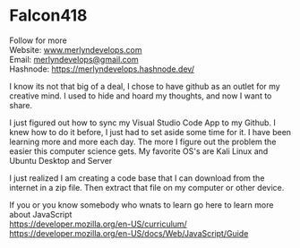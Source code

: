 # Falcon418
Follow for more<br>
Website: www.merlyndevelops.com<br>
Email: merlyndevelops@gmail.com<br>
Hashnode: https://merlyndevelops.hashnode.dev/<br>

I know its not that big of a deal, I chose to have github as an outlet for my creative mind.   I used to hide and hoard my thoughts, and now I want to share.

I just figured out how to sync my Visual Studio Code App to my Github.  I knew how to do it before, I just had to set aside some time for it.  I have been learning more and more each day.  The more I figure out the problem the easier this computer science gets.
My favorite OS's are Kali Linux and Ubuntu Desktop and Server

I just realized I am creating a code base that I can download from the internet in a zip file.
Then extract that file on my computer or other device.

If you or you know somebody who wnats to learn go here to learn more about JavaScript<br>
https://developer.mozilla.org/en-US/curriculum/<br>
https://developer.mozilla.org/en-US/docs/Web/JavaScript/Guide
